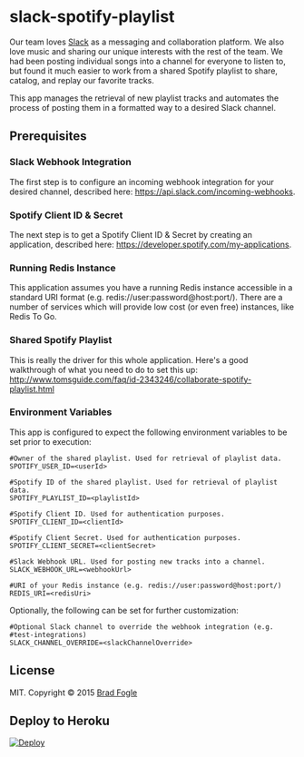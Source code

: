# slack-spotify-playlist
Our team loves <a href="https://slack.com/">Slack</a> as a messaging and collaboration platform.  We also love music and
sharing our unique interests with the rest of the team.  We had been posting individual songs into a channel for everyone
to listen to, but found it much easier to work from a shared Spotify playlist to share, catalog, and replay our favorite 
tracks.

This app manages the retrieval of new playlist tracks and automates the process of posting them in a formatted way 
to a desired Slack channel.

## Prerequisites
### Slack Webhook Integration
The first step is to configure an incoming webhook integration for your desired channel, described here:
https://api.slack.com/incoming-webhooks.

### Spotify Client ID & Secret
The next step is to get a Spotify Client ID & Secret by creating an application, described here: 
https://developer.spotify.com/my-applications.

### Running Redis Instance
This application assumes you have a running Redis instance accessible in a standard URI format (e.g. redis://user:password@host:port/).
There are a number of services which will provide low cost (or even free) instances, like Redis To Go.

### Shared Spotify Playlist
This is really the driver for this whole application. Here's a good walkthrough of what you need to do to set this up:
http://www.tomsguide.com/faq/id-2343246/collaborate-spotify-playlist.html

### Environment Variables
This app is configured to expect the following environment variables to be set prior to execution:
```
#Owner of the shared playlist. Used for retrieval of playlist data.
SPOTIFY_USER_ID=<userId>

#Spotify ID of the shared playlist. Used for retrieval of playlist data.
SPOTIFY_PLAYLIST_ID=<playlistId>

#Spotify Client ID. Used for authentication purposes.
SPOTIFY_CLIENT_ID=<clientId>

#Spotify Client Secret. Used for authentication purposes.
SPOTIFY_CLIENT_SECRET=<clientSecret>

#Slack Webhook URL. Used for posting new tracks into a channel.
SLACK_WEBHOOK_URL=<webhookUrl>

#URI of your Redis instance (e.g. redis://user:password@host:port/)
REDIS_URI=<redisUri>
```
Optionally, the following can be set for further customization:
```
#Optional Slack channel to override the webhook integration (e.g. #test-integrations)
SLACK_CHANNEL_OVERRIDE=<slackChannelOverride>
```

## License
MIT. Copyright &copy; 2015 [Brad Fogle](https://github.com/bradfogle)

## Deploy to Heroku
[![Deploy](https://www.herokucdn.com/deploy/button.png)](https://heroku.com/deploy)
